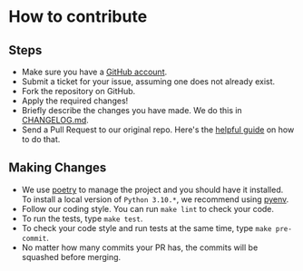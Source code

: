 # How to contribute

## Steps

- Make sure you have a [GitHub account](https://github.com/signup/free).
- Submit a ticket for your issue, assuming one does not already exist.
- Fork the repository on GitHub.
- Apply the required changes!
- Briefly describe the changes you have made. We do this in [CHANGELOG.md](https://github.com/imtoopunkforyou/curlifier/blob/main/CHANGELOG.md).
- Send a Pull Request to our original repo. Here's the [helpful guide](https://help.github.com/en/github/collaborating-with-issues-and-pull-requests/creating-a-pull-request) on how to do that.

## Making Changes

- We use [poetry](https://python-poetry.org/docs/#installation) to manage the project and you should have it installed. To install a local version of `Python 3.10.*`, we recommend using [pyenv](https://github.com/pyenv/pyenv).
- Follow our coding style. You can run `make lint` to check your code.
- To run the tests, type `make test`.
- To check your code style and run tests at the same time, type `make pre-commit`.
- No matter how many commits your PR has, the commits will be squashed before merging.
